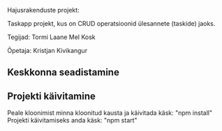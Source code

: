 Hajusrakenduste projekt:

Taskapp projekt, kus on CRUD operatsioonid ülesannete (taskide) jaoks.

Tegijad:
Tormi Laane
Mel Kosk

Õpetaja: Kristjan Kivikangur

## Keskkonna seadistamine

## Projekti käivitamine

Peale kloonimist minna kloonitud kausta ja käivitada käsk:
"npm install"
Projekti käivitamiseks anda käsk:
"npm start"